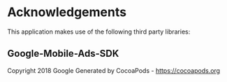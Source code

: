 # Acknowledgements
This application makes use of the following third party libraries:

## Google-Mobile-Ads-SDK

Copyright 2018 Google
Generated by CocoaPods - https://cocoapods.org
